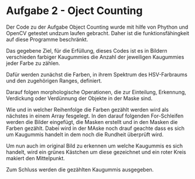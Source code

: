 # Aufgabe 2 - Oject Counting

Der Code zu der Aufgabe Object Counting wurde mit hilfe von Phython und OpenCV getestet undzum laufen gebracht.
Daher ist die funktionsfähingkeit auf diese Programme beschränkt.

Das gegebene Ziel, für die Erfüllung, dieses Codes ist es in Bildern verschieden farbiger Kaugummies die Anzahl der jeweiligen Kaugummies jeder Farbe zu zählen.

Dafür werden zunächst die Farben, in ihrem Spektrum des HSV-Farbraums und den zugehörigen Ranges, definiert.

Darauf folgen morphologische Operationen, die zur Einteilung, Erkennung, Verdickung oder Verdünnung der Objekte in der Maske sind.

Wie und in welcher Reihenfolge die Farben gezählt werden wird als nächstes in einem Array fesgelegt. 
In den darauf folgenden For-Schleifen werden die Bilder eingefügt, die Masken erstellt und in den Masken die Farben gezählt.
Dabei wird in der MAske noch drauf geachte dass es sich um Kaugummis handelt in dem noch die Rundheit überprüft wird.

Um nun auch im original Bild zu erkennen um welche Kaugummis es sich handelt, wird ein grünes Kästchen um diese gezeichnet und ein roter Kreis makiert den Mittelpunkt.

Zum Schluss werden die gezählten Kaugummis ausgegeben.